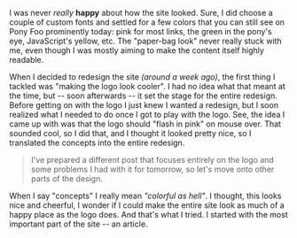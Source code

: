 I was never _really_ **happy** about how the site looked. Sure, I did choose a couple of custom fonts and settled for a few colors that you can still see on Pony Foo prominently today: pink for most links, the green in the pony's eye, JavaScript's yellow, etc. The "paper-bag look" never really stuck with me, even though I was mostly aiming to make the content itself highly readable.

When I decided to redesign the site _(around a week ago)_, the first thing I tackled was "making the logo look cooler". I had no idea what that meant at the time, but -- soon afterwards -- it set the stage for the entire redesign. Before getting on with the logo I just knew I wanted a redesign, but I soon realized what I needed to do once I got to play with the logo. See, the idea I came up with was that the logo should "flash in pink" on mouse over. That sounded cool, so I did that, and I thought it looked pretty nice, so I translated the concepts into the entire redesign.

> I've prepared a different post that focuses entirely on the logo and some problems I had with it for tomorrow, so let's move onto other parts of the design.

When I say "concepts" I really mean _"colorful as hell"_. I thought, this looks nice and cheerful, I wonder if I could make the entire site look as much of a happy place as the logo does. And that's what I tried. I started with the most important part of the site -- an article.

